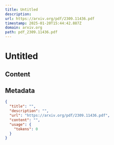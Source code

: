 ```yaml
---
title: Untitled
description: 
url: https://arxiv.org/pdf/2309.11436.pdf
timestamp: 2025-01-20T15:44:42.887Z
domain: arxiv.org
path: pdf_2309.11436.pdf
---
```


# Untitled



## Content



## Metadata

```json
{
  "title": "",
  "description": "",
  "url": "https://arxiv.org/pdf/2309.11436.pdf",
  "content": "",
  "usage": {
    "tokens": 0
  }
}
```
